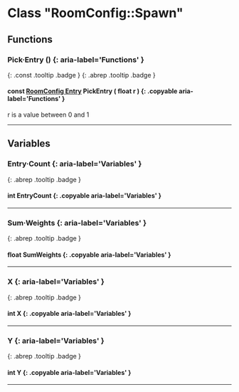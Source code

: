 # Class "RoomConfig::Spawn"
## Functions
### Pick·Entry () {: aria-label='Functions' }
[ ](#){: .const .tooltip .badge } [ ](#){: .abrep .tooltip .badge }
#### const [RoomConfig Entry](../RoomConfig_Entry) PickEntry ( float r ) {: .copyable aria-label='Functions' }
r is a value between 0 and 1 
___ 
## Variables
### Entry·Count {: aria-label='Variables' }
[ ](#){: .abrep .tooltip .badge }
#### int EntryCount  {: .copyable aria-label='Variables' }

___ 
### Sum·Weights {: aria-label='Variables' }
[ ](#){: .abrep .tooltip .badge }
#### float SumWeights  {: .copyable aria-label='Variables' }

___ 
### X {: aria-label='Variables' }
[ ](#){: .abrep .tooltip .badge }
#### int X  {: .copyable aria-label='Variables' }

___ 
### Y {: aria-label='Variables' }
[ ](#){: .abrep .tooltip .badge }
#### int Y  {: .copyable aria-label='Variables' }

___ 
